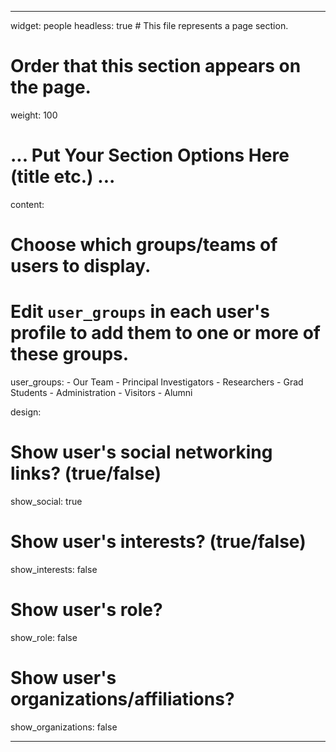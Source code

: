 ---

widget: people
headless: true  # This file represents a page section.

# Order that this section appears on the page.
weight: 100


# ... Put Your Section Options Here (title etc.) ...

content:
  # Choose which groups/teams of users to display.
  # Edit `user_groups` in each user's profile to add them to one or more of these groups.
  user_groups:
    - Our Team
    - Principal Investigators
    - Researchers
    - Grad Students
    - Administration
    - Visitors
    - Alumni
    
design:
  # Show user's social networking links? (true/false)
  show_social: true
  # Show user's interests? (true/false)
  show_interests: false
  # Show user's role?
  show_role: false
  # Show user's organizations/affiliations?
  show_organizations: false

---